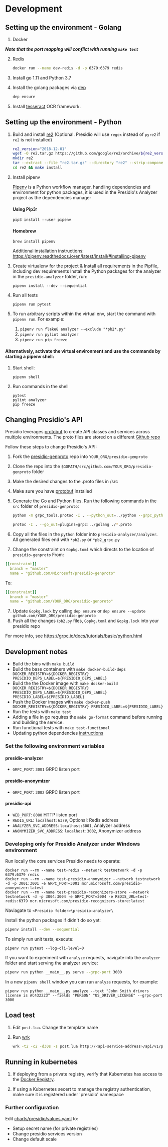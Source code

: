 # Development

## Setting up the environment - Golang

1. Docker

***Note that the port mapping will conflict with running `make test`***

2. Redis

    ```sh
    docker run --name dev-redis -d -p 6379:6379 redis
    ```

3. Install go 1.11 and Python 3.7

4. Install the golang packages via [dep](https://github.com/golang/dep/releases)

    ```sh
    dep ensure
    ```

5. Install [tesseract](https://github.com/tesseract-ocr/tesseract/wiki) OCR framework.

## Setting up the environment - Python

1. Build and install [re2](https://github.com/google/re2) (Optional. Presidio will use `regex` instead of `pyre2` if `re2` is not installed)

    ```sh
    re2_version="2018-12-01"
    wget -O re2.tar.gz https://github.com/google/re2/archive/${re2_version}.tar.gz
    mkdir re2 
    tar --extract --file "re2.tar.gz" --directory "re2" --strip-components 1
    cd re2 && make install
    ```

2. Install pipenv

    [Pipenv](https://pipenv.readthedocs.io/en/latest/) is a Python workflow manager, handling dependencies and environment for python packages, it is used in the Presidio's Analyzer project as the dependencies manager
    #### Using Pip3:
    ```
    pip3 install --user pipenv
    ```
    #### Homebrew
    ```
    brew install pipenv
    ```

    Additional installation instructions: https://pipenv.readthedocs.io/en/latest/install/#installing-pipenv

3. Create virtualenv for the project & Install all requirements in the Pipfile, including dev requirements
Install the Python packages for the analyzer in the `presidio-analyzer` folder, run:
    ```
    pipenv install --dev --sequential
    ```

4. Run all tests
    ```
    pipenv run pytest
    ```

5. To run arbitrary scripts within the virtual env, start the command with `pipenv run`. For example:
    1. `pipenv run flake8 analyzer --exclude "*pb2*.py"`
    2. `pipenv run pylint analyzer`
    3. `pipenv run pip freeze`

#### Alternatively, activate the virtual environment and use the commands by starting a pipenv shell:

1. Start shell:

    ```
    pipenv shell
    ```
2. Run commands in the shell

    ```
    pytest
    pylint analyzer
    pip freeze
    ```
    
## Changing Presidio's API
Presidio leverages [protobuf](https://github.com/golang/protobuf) to create API classes and services across multiple environments. The proto files are stored on a different [Github repo](https://github.com/Microsoft/presidio-genproto)

Follow these steps to change Presidio's API:
1. Fork the [presidio-genproto](https://github.com/Microsoft/presidio-genproto) repo into `YOUR_ORG/presidio-genproto`
2. Clone the repo into the `$GOPATH/src/github.com/YOUR_ORG/presidio-genproto` folder
3. Make the desired changes to the .proto files in /src
4. Make sure you have [protobuf](https://github.com/golang/protobuf) installed
5. Generate the Go and Python files. Run the following commands in the `src` folder of `presidio-genproto`:

    ```sh
    python -m grpc_tools.protoc -I . --python_out=../python --grpc_python_out=../python ./*.proto

    protoc -I . --go_out=plugins=grpc:../golang ./*.proto
    ```
    
 5. Copy all the files in the `python` folder into `presidio-analyzer/analyzer`. All generated files end with `*pb2.py` or `*pb2_grpc.py`
 6. Change the constraint on `Gopkg.toml` which directs to the location of `presidio-genproto`
From:

```yaml
[[constraint]]
  branch = "master"
  name = "github.com/Microsoft/presidio-genproto"
```

To:

```yaml
[[constraint]]
  branch = "master"
  name = "github.com/YOUR_ORG/presidio-genproto"

```
  7. Update `Gopkg.lock` by calling `dep ensure` or `dep ensure --update github.com/YOUR_ORG/presidio-genproto`
  8. Push all the changes (`pb2.py` files, `Gopkg.toml` and `Gopkg.lock` into your presidio repo

For more info, see https://grpc.io/docs/tutorials/basic/python.html


## Development notes

- Build the bins with `make build`
- Build the base containers with `make docker-build-deps DOCKER_REGISTRY=${DOCKER_REGISTRY} PRESIDIO_DEPS_LABEL=${PRESIDIO_DEPS_LABEL}`
- Build the the Docker image with `make docker-build DOCKER_REGISTRY=${DOCKER_REGISTRY} PRESIDIO_DEPS_LABEL=${PRESIDIO_DEPS_LABEL} PRESIDIO_LABEL=${PRESIDIO_LABEL}`
- Push the Docker images with `make docker-push DOCKER_REGISTRY=${DOCKER_REGISTRY} PRESIDIO_LABEL=${PRESIDIO_LABEL}`
- Run the tests with `make test`
- Adding a file in go requires the `make go-format` command before running and building the service.
- Run functional tests with `make test-functional`
- Updating python dependencies [instructions](./pipenv_readme.md)

### Set the following environment variables

#### presidio-analyzer

- `GRPC_PORT`: `3001` GRPC listen port

#### presidio-anonymizer

- `GRPC_PORT`: `3002` GRPC listen port

#### presidio-api

- `WEB_PORT`: `8080` HTTP listen port
- `REDIS_URL`: `localhost:6379`, Optional: Redis address
- `ANALYZER_SVC_ADDRESS`: `localhost:3001`, Analyzer address
- `ANONYMIZER_SVC_ADDRESS`: `localhost:3002`, Anonymizer address

### Developing only for Presidio Analyzer under Windows environment
Run locally the core services Presidio needs to operate:
```
docker run --rm --name test-redis --network testnetwork -d -p 6379:6379 redis
docker run --rm --name test-presidio-anonymizer --network testnetwork -d -p 3001:3001 -e GRPC_PORT=3001 mcr.microsoft.com/presidio-anonymizer:latest
docker run --rm --name test-presidio-recognizers-store --network testnetwork -d -p 3004:3004 -e GRPC_PORT=3004 -e REDIS_URL=test-redis:6379 mcr.microsoft.com/presidio-recognizers-store:latest
```
Naviagate to `<Presidio folder>\presidio-analyzer\`

Install the python packages if didn't do so yet:
```sh
pipenv install --dev --sequential
```

To simply run unit tests, execute:
```
pipenv run pytest --log-cli-level=0
```

If you want to experiment with `analyze` requests, navigate into the `analyzer` folder and start serving the analyzer service:
```sh
pipenv run python __main__.py serve --grpc-port 3000
```

In a new `pipenv shell` window you can run `analyze` requests, for example:
```
pipenv run python __main__.py analyze --text "John Smith drivers license is AC432223" --fields "PERSON" "US_DRIVER_LICENSE" --grpc-port 3000
```



## Load test

1. Edit  `post.lua`. Change the template name
2. Run [wrk](https://github.com/wg/wrk)

    ```sh
    wrk -t2 -c2 -d30s -s post.lua http://<api-service-address>/api/v1/projects/<my-project>/analyze
    ```


## Running in kubernetes

1. If deploying from a private registry, verify that Kubernetes has access to the [Docker Registry](https://docs.microsoft.com/en-us/azure/container-registry/container-registry-auth-aks).

2. If using a Kubernetes secert to manage the registry authentication, make sure it is registered under 'presidio' namespace

### Further configuration

Edit [charts/presidio/values.yaml](../charts/presidio/values.yaml) to:
- Setup secret name (for private registries)
- Change presidio services version
- Change default scale
